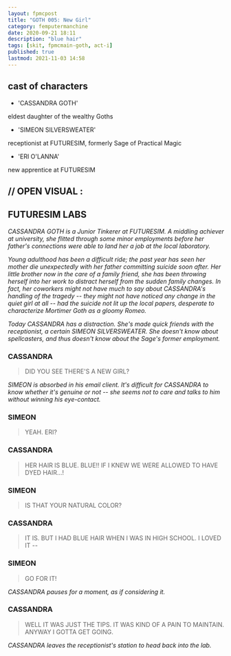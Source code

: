 ```yaml
---
layout: fpmcpost
title: "GOTH 005: New Girl"
category: femputermanchine
date: 2020-09-21 18:11
description: "blue hair"
tags: [skit, fpmcmain-goth, act-i]
published: true
lastmod: 2021-11-03 14:58
---
```

[//]: # (  9/21/20  -added)
[//]: # ( 10/15/21  -linkout removed)
[//]: # ( 11/03/21  -title added)

## cast of characters ##
* 'CASSANDRA GOTH'

eldest daughter of the wealthy Goths 

* 'SIMEON SILVERSWEATER'

receptionist at FUTURESIM, formerly Sage of Practical Magic

* 'ERI O'LANNA'

new apprentice at FUTURESIM

## // OPEN VISUAL : ##

## FUTURESIM LABS ##

<I>CASSANDRA GOTH is a Junior Tinkerer at FUTURESIM. A middling achiever at university, she flitted through some minor employments before her father's connections were able to land her a job at the local laboratory. </i>

<i>Young adulthood has been a difficult ride; the past year has seen her mother die unexpectedly with her father committing suicide soon after. Her little brother now in the care of a family friend, she has been throwing herself into her work to distract herself from the sudden family changes. In fact, her coworkers might not have much to say about CASSANDRA's handling of the tragedy -- they might not have noticed any change in the quiet girl at all -- had the suicide not lit up the local papers, desperate to characterize Mortimer Goth as a gloomy Romeo. </i>

<i>Today CASSANDRA has a distraction. She's made quick friends with the receptionist, a certain SIMEON SILVERSWEATER. She doesn't know about spellcasters, and thus doesn't know about the Sage's former employment. </i>

### CASSANDRA ###

> DID YOU SEE THERE'S A NEW GIRL?

<I>SIMEON is absorbed in his email client. It's difficult for CASSANDRA to know whether it's genuine or not -- she seems not to care and talks to him without winning his eye-contact.</i>

### SIMEON ###

> YEAH. ERI?

### CASSANDRA ###

> HER HAIR IS BLUE. BLUE!! IF I KNEW WE WERE ALLOWED TO HAVE DYED HAIR...!

### SIMEON ###

> IS THAT YOUR NATURAL COLOR?

### CASSANDRA ###

> IT IS. BUT I HAD BLUE HAIR WHEN I WAS IN HIGH SCHOOL. I LOVED IT --

### SIMEON ###

> GO FOR IT!

<I>CASSANDRA pauses for a moment, as if considering it.</i>

### CASSANDRA ###

> WELL IT WAS JUST THE TIPS. IT WAS KIND OF A PAIN TO MAINTAIN. ANYWAY I GOTTA GET GOING.

<I>CASSANDRA leaves the receptionist's station to head back into the lab.</i>


